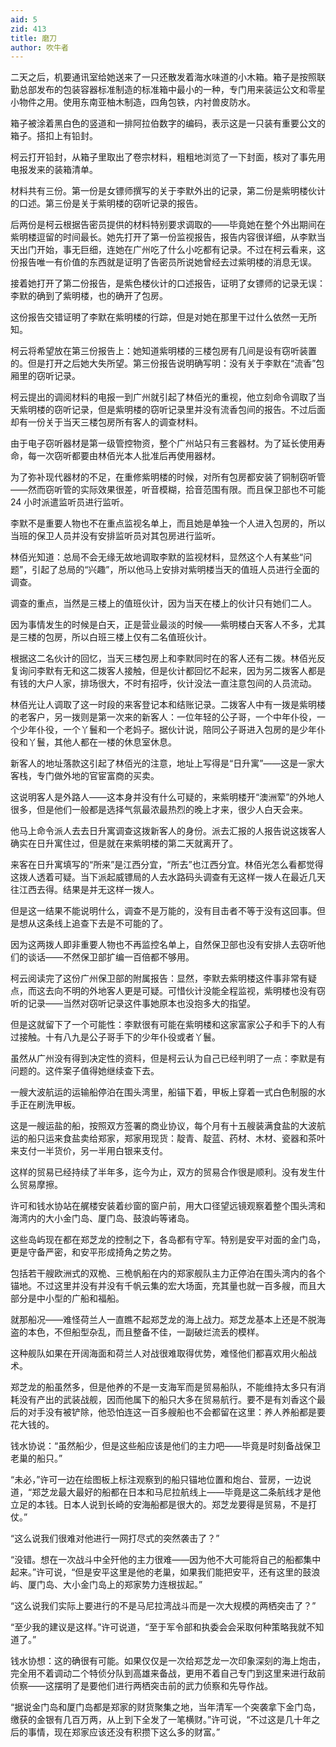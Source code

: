 ```yaml
---
aid: 5
zid: 413
title: 磨刀
author: 吹牛者
---
```


二天之后，机要通讯室给她送来了一只还散发着海水味道的小木箱。箱子是按照联勤总部发布的包装容器标准制造的标准箱中最小的一种，专门用来装运公文和零星小物件之用。使用东南亚柚木制造，四角包铁，内衬兽皮防水。

箱子被涂着黑白色的竖道和一排阿拉伯数字的编码，表示这是一只装有重要公文的箱子。搭扣上有铅封。

柯云打开铅封，从箱子里取出了卷宗材料，粗粗地浏览了一下封面，核对了事先用电报发来的装箱清单。

材料共有三份。第一份是女镖师撰写的关于李默外出的记录，第二份是紫明楼伙计的口述。第三份是关于紫明楼的窃听记录的报告。

后两份是柯云根据告密员提供的材料特别要求调取的——毕竟她在整个外出期间在紫明楼逗留的时间最长。她先打开了第一份监视报告，报告内容很详细，从李默当天出门开始，事无巨细，连她在广州吃了什么小吃都有记录。不过在柯云看来，这份报告唯一有价值的东西就是证明了告密员所说她曾经去过紫明楼的消息无误。

接着她打开了第二份报告，是紫色楼伙计的口述报告，证明了女镖师的记录无误：李默的确到了紫明楼，也的确开了包房。

这份报告交错证明了李默在紫明楼的行踪，但是对她在那里干过什么依然一无所知。

柯云将希望放在第三份报告上：她知道紫明楼的三楼包房有几间是设有窃听装置的。但是打开之后她大失所望。第三份报告说明确写明：没有关于李默在“流香”包厢里的窃听记录。

柯云提出的调阅材料的电报一到广州就引起了林佰光的重视，他立刻命令调取了当天紫明楼的窃听记录，但是紫明楼的窃听记录里并没有流香包间的报告。不过后面却有一份关于当天三楼包房所有客人的调查材料。

由于电子窃听器材是第一级管控物资，整个广州站只有三套器材。为了延长使用寿命，每一次窃听都要由林佰光本人批准后再使用器材。

为了弥补现代器材的不足，在重修紫明楼的时候，对所有包房都安装了铜制窃听管——然而窃听管的实际效果很差，听音模糊，拾音范围有限。而且保卫部也不可能 24 小时派遣监听员进行监听。

李默不是重要人物也不在重点监视名单上，而且她是单独一个人进入包房的，所以当班的保卫人员并没有安排监听员对其包房进行监听。

林佰光知道：总局不会无缘无故地调取李默的监视材料，显然这个人有某些“问题”，引起了总局的“兴趣”，所以他马上安排对紫明楼当天的值班人员进行全面的调查。

调查的重点，当然是三楼上的值班伙计，因为当天在楼上的伙计只有她们二人。

因为事情发生的时候是白天，正是营业最淡的时候——紫明楼白天客人不多，尤其是三楼的包房，所以白班三楼上仅有二名值班伙计。

根据这二名伙计的回忆，当天三楼包房上和李默同时在的客人还有二拨。林佰光反复询问李默有无和这二拨客人接触，但是伙计都回忆不起来，因为另二拨客人都是有钱的大户人家，排场很大，不时有招呼，伙计没法一直注意包间的人员流动。

林佰光让人调取了这一时段的来客登记本和结账记录。二拨客人中有一拨是紫明楼的老客户，另一拨则是第一次来的新客人：一位年轻的公子哥，一个中年仆役，一个少年仆役，一个丫鬟和一个老妈子。据伙计说，陪同公子哥进入包房的是少年仆役和丫鬟，其他人都在一楼的休息室休息。

新客人的地址落款这引起了林佰光的注意，地址上写得是“日升寓”——这是一家大客栈，专门做外地的官宦富商的买卖。

这说明客人是外路人——这本身并没有什么可疑的，来紫明楼开“澳洲荤”的外地人很多，但是他们一般都是选择气氛最浓最热烈的晚上才来，很少人白天会来。

他马上命令派人去去日升寓调查这拨新客人的身份。派去汇报的人报告说这拨客人确实在日升寓住过，但是就在来紫明楼的第二天就离开了。

来客在日升寓填写的“所来”是江西分宜，“所去”也江西分宜。林佰光怎么看都觉得这拨人透着可疑。当下派起威镖局的人去水路码头调查有无这样一拨人在最近几天往江西去得。结果是并无这样一拨人。

但是这一结果不能说明什么，调查不是万能的，没有目击者不等于没有这回事。但是想从这条线上追查下去是不可能的了。

因为这两拨人即非重要人物也不再监控名单上，自然保卫部也没有安排人去窃听他们的谈话——不然保卫部扩编一百倍都不够用。

柯云阅读完了这份广州保卫部的附属报告：显然，李默去紫明楼这件事非常有疑点，而这去向不明的外地客人更是可疑。可惜伙计没能全程监视，紫明楼也没有窃听的记录——当然对窃听记录这件事她原本也没抱多大的指望。

但是这就留下了一个可能性：李默很有可能在紫明楼和这家富家公子和手下的人有过接触。十有八九是公子哥手下的少年仆役或者丫鬟。

虽然从广州没有得到决定性的资料，但是柯云认为自己已经判明了一点：李默是有问题的。这件案子值得她继续查下去。

一艘大波航运的运输船停泊在围头湾里，船锚下着，甲板上穿着一式白色制服的水手正在刷洗甲板。

这是一艘运盐的船，按照双方签署的商业协议，每个月有十五艘装满食盐的大波航运的船只运来食盐卖给郑家，郑家用现货：靛青、靛蓝、药材、木材、瓷器和茶叶来支付一半货价，另一半用白银来支付。

这样的贸易已经持续了半年多，迄今为止，双方的贸易合作很是顺利。没有发生什么贸易摩擦。

许可和钱水协站在艉楼安装着纱窗的窗户前，用大口径望远镜观察着整个围头湾和海湾内的大小金门岛、厦门岛、鼓浪屿等诸岛。

这些岛屿现在都在郑芝龙的控制之下，各岛都有守军。特别是安平对面的金门岛，更是守备严密，和安平形成掎角之势之势。

包括若干艘欧洲式的双桅、三桅帆船在内的郑家舰队主力正停泊在围头湾内的各个锚地。不过这里并没有并没有千帆云集的宏大场面，充其量也就一百多艘，而且大部分是中小型的广船和福船。

就那船况——难怪荷兰人一直瞧不起郑芝龙的海上战力。郑芝龙基本上还是不脱海盗的本色，不但船型杂乱，而且整备不佳，一副破烂流丢的模样。

这种舰队如果在开阔海面和荷兰人对战很难取得优势，难怪他们都喜欢用火船战术。

郑芝龙的船虽然多，但是他养的不是一支海军而是贸易船队，不能维持太多只有消耗没有产出的武装战舰，因而他属下的船只大多在贸易航行。要不是有刘香这个最后的对手没有被铲除，他恐怕连这一百多艘船也不会都留在这里：养人养船都是要花大钱的。

钱水协说：“虽然船少，但是这些船应该是他们的主力吧——毕竟是时刻备战保卫老巢的船只。”

“未必，”许可一边在绘图板上标注观察到的船只锚地位置和炮台、营房，一边说道，“郑芝龙最大最好的船都在日本和马尼拉航线上——毕竟是这二条航线才是他立足的本钱。日本人说到长崎的安海船都是很大的。郑芝龙要得是贸易，不是打仗。”

“这么说我们很难对他进行一网打尽式的突然袭击了？”

“没错。想在一次战斗中全歼他的主力很难——因为他不大可能将自己的船都集中起来。”许可说，“但是安平这里是他的老巢，如果我们能把安平，还有这里的鼓浪屿、厦门岛、大小金门岛上的郑家势力连根拔起。”

“这么说我们实际上要进行的不是马尼拉湾战斗而是一次大规模的两栖突击了？”

“至少我的建议是这样。”许可说道，“至于军令部和执委会会采取何种策略我就不知道了。”

钱水协想：这的确很有可能。如果仅仅是一次给郑芝龙一次印象深刻的海上炮击，完全用不着调动二个特侦分队到高雄来备战，更用不着自己专门到这里来进行敌前侦察——这摆明了是要他们进行两栖突击前的武力侦察和先导作战。

“据说金门岛和厦门岛都是郑家的财货聚集之地，当年清军一个突袭拿下金门岛，缴获的金银有几百万两，从上到下全发了一笔横财。”许可说，“不过这是几十年之后的事情，现在郑家应该还没有积攒下这么多的财富。”
